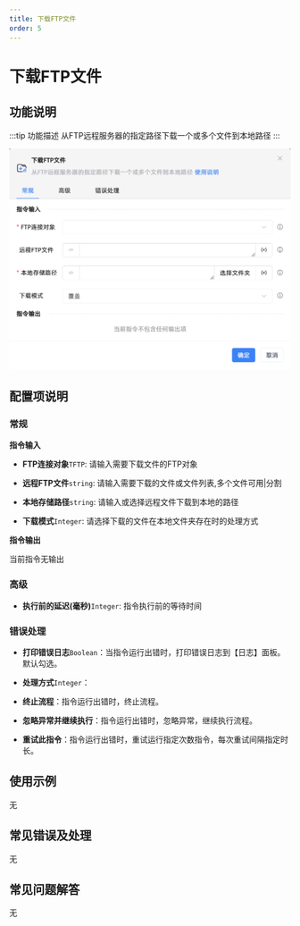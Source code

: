 ```yaml
---
title: 下载FTP文件
order: 5
---
```


# 下载FTP文件

## 功能说明

:::tip 功能描述
从FTP远程服务器的指定路径下载一个或多个文件到本地路径
:::

![下载FTP文件](../../../assets/下载FTP文件_command.png)

## 配置项说明

### 常规

**指令输入**

- **FTP连接对象**`TFTP`: 请输入需要下载文件的FTP对象

- **远程FTP文件**`string`: 请输入需要下载的文件或文件列表,多个文件可用|分割

- **本地存储路径**`string`: 请输入或选择远程文件下载到本地的路径

- **下载模式**`Integer`: 请选择下载的文件在本地文件夹存在时的处理方式


**指令输出**

当前指令无输出

### 高级

- **执行前的延迟(毫秒)**`Integer`: 指令执行前的等待时间

### 错误处理

- **打印错误日志**`Boolean`：当指令运行出错时，打印错误日志到【日志】面板。默认勾选。

- **处理方式**`Integer`：

 - **终止流程**：指令运行出错时，终止流程。

 - **忽略异常并继续执行**：指令运行出错时，忽略异常，继续执行流程。

 - **重试此指令**：指令运行出错时，重试运行指定次数指令，每次重试间隔指定时长。

## 使用示例
无

## 常见错误及处理

无

## 常见问题解答

无

